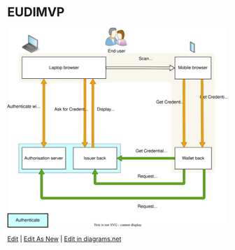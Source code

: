 # EUDIMVP

![Issuance flow](images/employee_badge.drawio.svg)

<a href="http://jgraph.github.io/drawio-github/edit-diagram.html?repo=drawio-github&path=diagram.png" target="_blank">Edit</a> | <a href="https://app.diagrams.net/#Uhttps%3A%2F%2Fraw.githubusercontent.com%2Fjgraph%2Fdrawio-github%2Fmaster%2Fdiagram.png" target="_blank">Edit As New</a> | <a href="https://app.diagrams.net/#Hhesusruiz%2FEUDIMVP%2Fmain%2Fimages%2Femployee_badge.drawio.svg" target="_blank">Edit in diagrams.net</a>